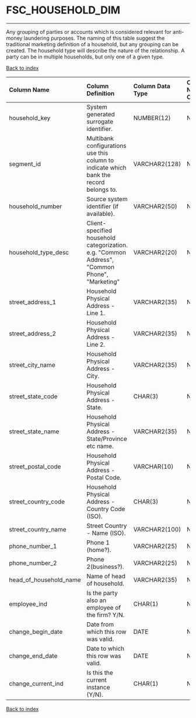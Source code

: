 # **FSC_HOUSEHOLD_DIM**

---

Any grouping of parties or accounts which is considered relevant for anti-money laundering purposes.  The naming of this table suggest the traditional marketing definition of a household, but any grouping can be created.  The household type will describe the nature of the relationship.  A party can be in multiple households, but only one of a given type.

[Back to index](./index.md)

| Column Name            | Column Definition                                                                              | Column Data Type   | Column Null Option   | PK   | FK   |
|:-----------------------|:-----------------------------------------------------------------------------------------------|:-------------------|:---------------------|:-----|:-----|
| household_key          | System generated surrogate identifier\.                                                        | NUMBER(12)         | Not Null             | Yes  | No   |
| segment_id             | Multibank configurations use this column to indicate which bank the record belongs to.         | VARCHAR2(128)      | Not Null             | Yes  | No   |
| household_number       | Source system identifier (if available).                                                       | VARCHAR2(50)       | Null                 | No   | No   |
| household_type_desc    | Client-specified household categorization.  e.g. "Common Address", "Common Phone", "Marketing" | VARCHAR2(20)       | Null                 | No   | No   |
| street_address_1       | Household Physical Address - Line 1.                                                           | VARCHAR2(35)       | Null                 | No   | No   |
| street_address_2       | Household Physical Address - Line 2.                                                           | VARCHAR2(35)       | Null                 | No   | No   |
| street_city_name       | Household Physical Address - City.                                                             | VARCHAR2(35)       | Null                 | No   | No   |
| street_state_code      | Household Physical Address - State.                                                            | CHAR(3)            | Null                 | No   | No   |
| street_state_name      | Household Physical Address - State/Province etc name\.                                         | VARCHAR2(35)       | Null                 | No   | No   |
| street_postal_code     | Household Physical Address - Postal Code.                                                      | VARCHAR(10)        | Null                 | No   | No   |
| street_country_code    | Household Physical Address - Country Code (ISO).                                               | CHAR(3)            | Null                 | No   | No   |
| street_country_name    | Street Country - Name (ISO).                                                                   | VARCHAR2(100)      | Null                 | No   | No   |
| phone_number_1         | Phone 1 (home?).                                                                               | VARCHAR2(25)       | Null                 | No   | No   |
| phone_number_2         | Phone 2(business?).                                                                            | VARCHAR2(25)       | Null                 | No   | No   |
| head_of_household_name | Name of head of household\.                                                                    | VARCHAR2(35)       | Null                 | No   | No   |
| employee_ind           | Is the party also an employee of the firm? Y/N.                                                | CHAR(1)            | Null                 | No   | No   |
| change_begin_date      | Date from which this row was valid\.                                                           | DATE               | Null                 | No   | No   |
| change_end_date        | Date to which this row was valid\.                                                             | DATE               | Not Null             | No   | No   |
| change_current_ind     | Is this the current instance (Y/N).                                                            | CHAR(1)            | Not Null             | No   | No   |

[Back to index](./index.md)
